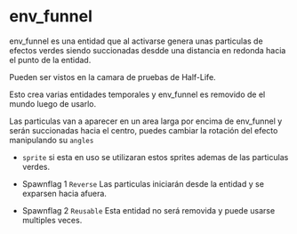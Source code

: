# env_funnel

env_funnel es una entidad que al activarse genera unas particulas de efectos verdes siendo succionadas desdde una distancia en redonda hacia el punto de la entidad.

Pueden ser vistos en la camara de pruebas de Half-Life.

Esto crea varias entidades temporales y env_funnel es removido de el mundo luego de usarlo.

Las particulas van a aparecer en un area larga por encima de env_funnel y serán succionadas hacia el centro, puedes cambiar la rotación del efecto manipulando su ``angles``

- ``sprite`` si esta en uso se utilizaran estos sprites ademas de las particulas verdes.

- Spawnflag 1 ``Reverse`` Las particulas iniciarán desde la entidad y se exparsen hacia afuera.

- Spawnflag 2 ``Reusable`` Esta entidad no será removida y puede usarse multiples veces.